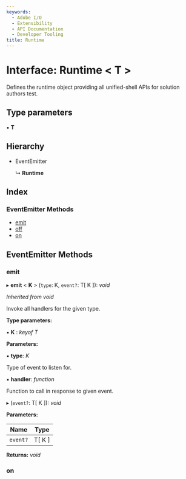 ```yaml
---
keywords:
  - Adobe I/O
  - Extensibility
  - API Documentation
  - Developer Tooling
title: Runtime
---
```


# Interface: Runtime < **T** >

Defines the runtime object providing all unified-shell APIs for solution authors test.

## Type parameters

▪ **T**

## Hierarchy

* EventEmitter

  ↳ **Runtime**

## Index

### EventEmitter Methods

* [emit](index-runtime.md#emit)
* [off](index-runtime.md#off)
* [on](index-runtime.md#on)

## EventEmitter Methods

###  emit

▸ **emit** < **K** > (`type`: K, `event?`: T[ K ]): *void*

*Inherited from void*

Invoke all handlers for the given type.

**Type parameters:**

▪ **K** : *keyof T*

**Parameters:**

▪ **type**: *K*

Type of event to listen for.

▪ **handler**: *function*

Function to call in response to given event.

▸ (`event?`: T[ K ]): *void*

**Parameters:**

| Name     | Type     |
|----------| -------- |
| `event?` | T[ K ]   |

**Returns:** *void*

###  on
